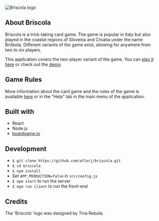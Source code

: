 ![Briscola logo](https://github.com/aflorj/briscola/blob/master/public/images/briscolaLogoTransparentColor.png)

## About Briscola

Briscola is a trick-taking card game. The game is popular in Italy but also played in the coastal regions of Slovenia and Croatia under the name Briškola. Different variants of the game exist, allowing for anywhere from two to six players.

This application covers the two-player variant of the game. You can [play it here](https://instant-briscola.herokuapp.com) or check out the [demo](https://instant-briscola.herokuapp.com/demo).

## Game Rules

More information about the card game and the rules of the game is available [here](https://en.wikipedia.org/wiki/Briscola) or in the “Help” tab in the main menu of the application.

## Built with
- React
- Node.js
- [boardgame.io](https://boardgame.io/)

## Development
- `$ git clone https://github.com/aflorj/briscola.git`
- `$ cd briscola`
- `$ npm install`
- Set `APP_PRODUCTION=false` in `src/config.js`
- `$ npm start` to run the server
- `$ npm run client` to run the front-end

## Credits

The 'Briscola' logo was designed by Tina Rebula.